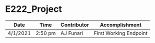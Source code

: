 # E222_Project
|     Date      |     Time      |    Contributor    |         Accomplishment        |
| ------------- | ------------- | ----------------- | ----------------------------- |
| 4/1/2021      | 2:50 pm       | AJ Funari         | First Working Endpoint        |
